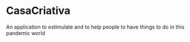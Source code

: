 # CasaCriativa
An application to estimulate and to help people to have things to do in this pandemic world
